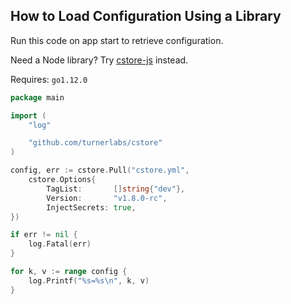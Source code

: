 ## How to Load Configuration Using a Library ##

Run this code on app start to retrieve configuration. 

Need a Node library? Try [cstore-js](https://github.com/shivpatel/cstore-js) instead. 

Requires: `go1.12.0`

```go
package main

import (
	"log"

	"github.com/turnerlabs/cstore"
)

config, err := cstore.Pull("cstore.yml", 
    cstore.Options{
        TagList:       []string{"dev"},
        Version:       "v1.8.0-rc",
        InjectSecrets: true,
})

if err != nil {
    log.Fatal(err)
}

for k, v := range config {
    log.Printf("%s=%s\n", k, v)
}
```
